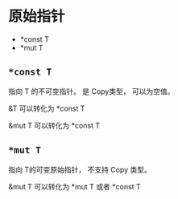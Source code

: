 # 原始指针



- *const T
- *mut T



## `*const T`

指向 T 的不可变指针。 是 Copy类型， 可以为空值。



&T   可以转化为 *const T

&mut T 可以转化为 *const T





## `*mut T`

指向 T的可变原始指针， 不支持 Copy 类型。



&mut T  可以转化为 *mut T 或者 *const T